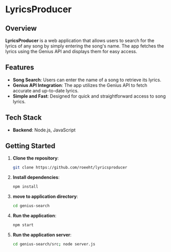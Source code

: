 # LyricsProducer

## Overview

**LyricsProducer** is a web application that allows users to search for the lyrics of any song by simply entering the song's name.
The app fetches the lyrics using the Genius API and displays them for easy access.

## Features

- **Song Search**: Users can enter the name of a song to retrieve its lyrics.
- **Genius API Integration**: The app utilizes the Genius API to fetch accurate and up-to-date lyrics.
- **Simple and Fast**: Designed for quick and straightforward access to song lyrics.

## Tech Stack

- **Backend**: Node.js, JavaScript

## Getting Started

1. **Clone the repository**: 
    ```bash
    git clone https://github.com/roeeht/lyricsproducer
    ```
2. **Install dependencies**: 
    ```bash
    npm install
    ```
3. **move to application directory**: 
    ```bash
    cd genius-search
    ```
3. **Run the application**: 
    ```bash
    npm start
    ```
3. **Run the application server**: 
    ```bash
    cd genius-search/src; node server.js 
    ```
